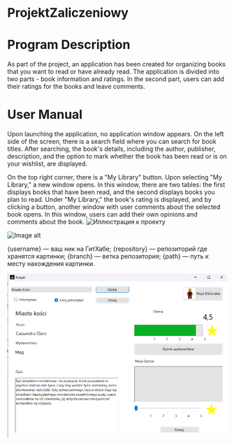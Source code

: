 # ProjektZaliczeniowy

# Program Description

As part of the project, an application has been created for organizing books that you want to read or have already read. The application is divided into two parts - book information and ratings. In the second part, users can add their ratings for the books and leave comments.

# User Manual

Upon launching the application, no application window appears. On the left side of the screen, there is a search field where you can search for book titles. After searching, the book's details, including the author, publisher, description, and the option to mark whether the book has been read or is on your wishlist, are displayed.

On the top right corner, there is a "My Library" button. Upon selecting "My Library," a new window opens. In this window, there are two tables: the first displays books that have been read, and the second displays books you plan to read. Under "My Library," the book's rating is displayed, and by clicking a button, another window with user comments about the selected book opens. In this window, users can add their own opinions and comments about the book.
![Иллюстрация к проекту](https://github.com/jon/coolproject/raw/master/image/image.png)

![Image alt](https://github.com/{username}/{repository}/raw/{branch}/{path}/image.png)

{username} — ваш ник на ГитХабе;
{repository} — репозиторий где хранятся картинки;
{branch} — ветка репозитория;
{path} — путь к месту нахождения картинки.

![Book Main](https://github.com/Dryzhakova/Book-Library/raw/master/Photo/bookMainPage.png)
